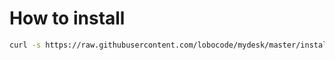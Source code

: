 # How to install

```bash
curl -s https://raw.githubusercontent.com/lobocode/mydesk/master/install.sh | bash 
```
